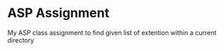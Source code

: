 # ASP Assignment

My ASP class assignment to find given list of extention within a current directory
